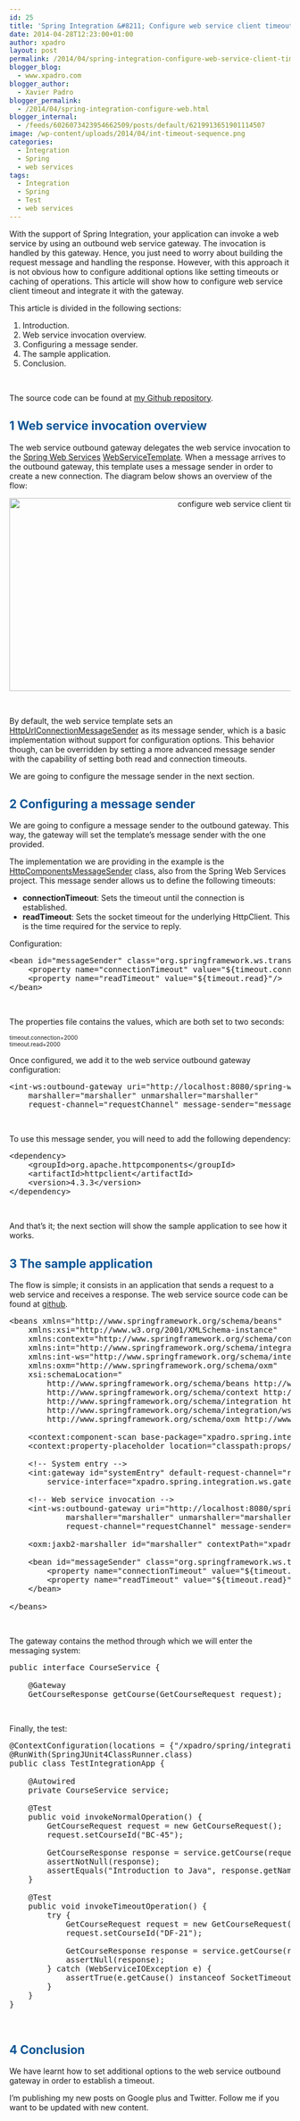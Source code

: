 ```yaml
---
id: 25
title: 'Spring Integration &#8211; Configure web service client timeout'
date: 2014-04-28T12:23:00+01:00
author: xpadro
layout: post
permalink: /2014/04/spring-integration-configure-web-service-client-timeout.html
blogger_blog:
  - www.xpadro.com
blogger_author:
  - Xavier Padro
blogger_permalink:
  - /2014/04/spring-integration-configure-web.html
blogger_internal:
  - /feeds/6026073423954662509/posts/default/6219913651901114507
image: /wp-content/uploads/2014/04/int-timeout-sequence.png
categories:
  - Integration
  - Spring
  - web services
tags:
  - Integration
  - Spring
  - Test
  - web services
---
```


With the support of Spring Integration, your application can invoke a web service by using an outbound web service gateway. The invocation is handled by this gateway. Hence, you just need to worry about building the request message and handling the response. However, with this approach it is not obvious how to configure additional options like setting timeouts or caching of operations. This article will show how to configure web service client timeout and integrate it with the gateway.

This article is divided in the following sections:

  1. Introduction.
  2. Web service invocation overview.
  3. Configuring a message sender.
  4. The sample application.
  5. Conclusion.

&nbsp;

The source code can be found at <a href="https://github.com/xpadro/spring-integration/tree/master/webservices/ws-timeout" target="_blank" rel="noopener">my Github repository</a>.

## <span style="color: #0b5394;">1 Web service invocation overview</span>

The web service outbound gateway delegates the web service invocation to the <a href="http://projects.spring.io/spring-ws/" target="_blank" rel="noopener">Spring Web Services</a> <a href="http://docs.spring.io/spring-ws/sites/2.0/apidocs/org/springframework/ws/client/core/WebServiceTemplate.html" target="_blank" rel="noopener">WebServiceTemplate</a>. When a message arrives to the outbound gateway, this template uses a message sender in order to create a new connection. The diagram below shows an overview of the flow:

<div style="clear: both; text-align: center;">
</div>

<div style="clear: both; text-align: center;">
  <img loading="lazy" class="alignnone wp-image-169 size-full" src="http://xpadro.com/wp-content/uploads/2014/04/int-timeout-sequence-1.png" alt="configure web service client timeout diagram" width="886" height="346" srcset="https://xpadro.com/wp-content/uploads/2014/04/int-timeout-sequence-1.png 886w, https://xpadro.com/wp-content/uploads/2014/04/int-timeout-sequence-1-300x117.png 300w, https://xpadro.com/wp-content/uploads/2014/04/int-timeout-sequence-1-768x300.png 768w" sizes="(max-width: 886px) 100vw, 886px" />
</div>

&nbsp;

By default, the web service template sets an <a href="http://docs.spring.io/spring-ws/sites/2.0/apidocs/org/springframework/ws/transport/http/HttpUrlConnectionMessageSender.html" target="_blank" rel="noopener">HttpUrlConnectionMessageSender</a> as its message sender, which is a basic implementation without support for configuration options. This behavior though, can be overridden by setting a more advanced message sender with the capability of setting both read and connection timeouts.

We are going to configure the message sender in the next section.

## <span style="color: #0b5394;">2 Configuring a message sender</span>

We are going to configure a message sender to the outbound gateway. This way, the gateway will set the template’s message sender with the one provided.

The implementation we are providing in the example is the <a href="http://docs.spring.io/spring-ws/sites/2.0/apidocs/org/springframework/ws/transport/http/HttpComponentsMessageSender.html" target="_blank" rel="noopener">HttpComponentsMessageSender</a> class, also from the Spring Web Services project. This message sender allows us to define the following timeouts:

  * **connectionTimeout**: Sets the timeout until the connection is established.
  * **readTimeout**: Sets the socket timeout for the underlying HttpClient. This is the time required for the service to reply.

Configuration:

<pre class="lang:xhtml decode:true ">&lt;bean id="messageSender" class="org.springframework.ws.transport.http.HttpComponentsMessageSender"&gt;
    &lt;property name="connectionTimeout" value="${timeout.connection}"/&gt;
    &lt;property name="readTimeout" value="${timeout.read}"/&gt;
&lt;/bean&gt;</pre>

&nbsp;

The properties file contains the values, which are both set to two seconds:

<span style="font-size: x-small;">timeout.connection=2000</span>  
<span style="font-size: x-small;">timeout.read=2000</span>

Once configured, we add it to the web service outbound gateway configuration:

<pre class="lang:xhtml decode:true ">&lt;int-ws:outbound-gateway uri="http://localhost:8080/spring-ws-courses/courses" 
    marshaller="marshaller" unmarshaller="marshaller" 
    request-channel="requestChannel" message-sender="messageSender"/&gt;</pre>

&nbsp;

To use this message sender, you will need to add the following dependency:

<pre class="lang:xhtml decode:true ">&lt;dependency&gt;
    &lt;groupId&gt;org.apache.httpcomponents&lt;/groupId&gt;
    &lt;artifactId&gt;httpclient&lt;/artifactId&gt;
    &lt;version&gt;4.3.3&lt;/version&gt;
&lt;/dependency&gt;</pre>

&nbsp;

And that’s it; the next section will show the sample application to see how it works.

## <span style="color: #0b5394;">3 The sample application</span>

The flow is simple; it consists in an application that sends a request to a web service and receives a response. The web service source code can be found at <a href="https://github.com/xpadro/spring-samples/tree/master/spring-ws-courses" target="_blank" rel="noopener">github</a>.

<pre class="lang:xhtml decode:true ">&lt;beans xmlns="http://www.springframework.org/schema/beans"
    xmlns:xsi="http://www.w3.org/2001/XMLSchema-instance"
    xmlns:context="http://www.springframework.org/schema/context"
    xmlns:int="http://www.springframework.org/schema/integration"
    xmlns:int-ws="http://www.springframework.org/schema/integration/ws"
    xmlns:oxm="http://www.springframework.org/schema/oxm"
    xsi:schemaLocation="
        http://www.springframework.org/schema/beans http://www.springframework.org/schema/beans/spring-beans-3.0.xsd
        http://www.springframework.org/schema/context http://www.springframework.org/schema/context/spring-context-3.0.xsd
        http://www.springframework.org/schema/integration http://www.springframework.org/schema/integration/spring-integration.xsd
        http://www.springframework.org/schema/integration/ws http://www.springframework.org/schema/integration/ws/spring-integration-ws.xsd
        http://www.springframework.org/schema/oxm http://www.springframework.org/schema/oxm/spring-oxm-3.0.xsd"&gt;
    
    &lt;context:component-scan base-package="xpadro.spring.integration.ws"/&gt;
    &lt;context:property-placeholder location="classpath:props/service.properties"/&gt;
    
    &lt;!-- System entry --&gt;
    &lt;int:gateway id="systemEntry" default-request-channel="requestChannel" 
        service-interface="xpadro.spring.integration.ws.gateway.CourseService"/&gt;
    
    &lt;!-- Web service invocation --&gt;
    &lt;int-ws:outbound-gateway uri="http://localhost:8080/spring-ws-courses/courses" 
            marshaller="marshaller" unmarshaller="marshaller" 
            request-channel="requestChannel" message-sender="messageSender"/&gt;
    
    &lt;oxm:jaxb2-marshaller id="marshaller" contextPath="xpadro.spring.integration.ws.types" /&gt;
    
    &lt;bean id="messageSender" class="org.springframework.ws.transport.http.HttpComponentsMessageSender"&gt;
        &lt;property name="connectionTimeout" value="${timeout.connection}"/&gt;
        &lt;property name="readTimeout" value="${timeout.read}"/&gt;
    &lt;/bean&gt;

&lt;/beans&gt;</pre>

&nbsp;

The gateway contains the method through which we will enter the messaging system:

<pre class="lang:java decode:true ">public interface CourseService {
    
    @Gateway
    GetCourseResponse getCourse(GetCourseRequest request);
</pre>

&nbsp;

Finally, the test:

<pre class="lang:java decode:true ">@ContextConfiguration(locations = {"/xpadro/spring/integration/ws/config/int-course-config.xml"})
@RunWith(SpringJUnit4ClassRunner.class)
public class TestIntegrationApp {
    
    @Autowired
    private CourseService service;
    
    @Test
    public void invokeNormalOperation() {
        GetCourseRequest request = new GetCourseRequest();
        request.setCourseId("BC-45");
        
        GetCourseResponse response = service.getCourse(request);
        assertNotNull(response);
        assertEquals("Introduction to Java", response.getName());
    }
    
    @Test
    public void invokeTimeoutOperation() {
        try {
            GetCourseRequest request = new GetCourseRequest();
            request.setCourseId("DF-21");
            
            GetCourseResponse response = service.getCourse(request);
            assertNull(response);
        } catch (WebServiceIOException e) {
            assertTrue(e.getCause() instanceof SocketTimeoutException);
        }
    }
}</pre>

&nbsp;

## <span style="color: #0b5394;">4 Conclusion</span>

We have learnt how to set additional options to the web service outbound gateway in order to establish a timeout.

I&#8217;m publishing my new posts on Google plus and Twitter. Follow me if you want to be updated with new content.